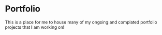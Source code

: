 # Portfolio
This is a place for me to house many of my ongoing and complated portfolio projects that I am working on!
